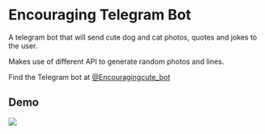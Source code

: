# Encouraging Telegram Bot

A telegram bot that will send cute dog and cat photos, quotes and jokes to the user.  

Makes use of different API to generate random photos and lines. 

Find the Telegram bot at [@Encouragingcute_bot](https://t.me/Encouragingcute_bot)

## Demo

<img src="/readme/demo.png" align="center">
